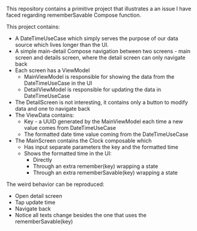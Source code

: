 This repository contains a primitive project that illustrates a an issue I have faced regarding rememberSavable Compose function.

This project contains:

- A DateTimeUseCase which simply serves the purpose of our data source which lives longer than the UI.
- A simple main-detail Compose navigation between two screens - main screen and details screen,
where the detail screen can only navigate back
- Each screen has a ViewModel
    - MainViewModel is responsible for showing the data from the DateTimeUseCase in the UI
    - DetailViewModel is responsible for updating the data in DateTimeUseCase
- The DetailScreen is not interesting, it contains only a button to modify data and one to navigate back
- The ViewData contains:
    - Key - a UUID generated by the MainViewModel each time a new value comes from DateTimeUseCase
    - The formatted date time value coming from the DateTimeUseCase
- The MainScreen contains the Clock composable which
    - Has input separate parameters the key and the formatted time
    - Shows the formatted time in the UI:
        - Directly
        - Through an extra remember(key) wrapping a state
        - Through an extra rememberSavable(key) wrapping a state

The weird behavior can be reproduced:

- Open detail screen
- Tap update time
- Navigate back
- Notice all texts change besides the one that uses the rememberSavable(key)
